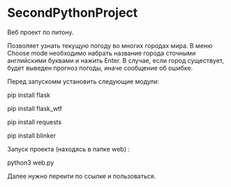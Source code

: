 # SecondPythonProject

Веб проект по питону.

Позволяет узнать текущую погоду во многих городах мира.
В меню Choose mode необходимо набрать название города 
сточными английскими буквами и нажить Enter.
В случае, если город существует, будет выведен прогноз погоды,
иначе сообщение об ошибке.

Перед запускомм установить следующие модули:

pip install flask

pip install flask_wtf

pip install requests

pip install blinker


Запуск проекта (находясь в папке web) :

python3 web.py

Далее нужно переити по ссылке и пользоваться.
